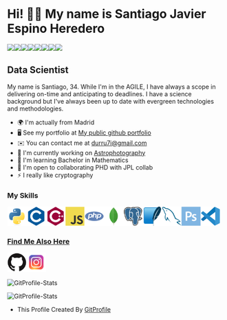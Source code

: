 # Hi! 👋🏻 My name is Santiago Javier Espino Heredero
<p><img src ="https://img.shields.io/badge/github%20actions-%232671E5.svg?style=for-the-badge&logo=githubactions&logoColor=white"/><img src ="https://img.shields.io/badge/cassandra-%231287B1.svg?style=for-the-badge&logo=apache-cassandra&logoColor=white"/><img src ="https://img.shields.io/badge/MongoDB-%234ea94b.svg?style=for-the-badge&logo=mongodb&logoColor=white"/><img src ="https://img.shields.io/badge/mysql-%2300f.svg?style=for-the-badge&logo=mysql&logoColor=white"/><img src ="https://img.shields.io/badge/InfluxDB-22ADF6?style=for-the-badge&logo=InfluxDB&logoColor=white"/><img src ="https://img.shields.io/badge/Tor-7D4698?style=for-the-badge&logo=Tor-Browser&logoColor=white"/><img src ="https://img.shields.io/badge/monero-FF6600?style=for-the-badge&logo=monero&logoColor=white"/><img src ="https://img.shields.io/badge/Medium-12100E?style=for-the-badge&logo=medium&logoColor=white"/></p>

## Data Scientist

My name is Santiago, 34. While I'm in the AGILE, I have always a scope in delivering on-time and anticipating to deadlines. I have a science background but I've always been up to date with evergreen technologies and methodologies.

* 🌍 I'm actually from Madrid
* 🖥️ See my portfolio at [My public github portfolio](https://github.com/anarcoiris?tab=repositories)
* ✉️ You can contact me at [durru7i@gmail.com](mailto:durru7i@gmail.com)
* 🚀 I'm currently working on [Astrophotography](https://app.astrobin.com/i/o4484q)
* 🧠 I'm learning Bachelor in Mathematics
* 🤝 I'm open to collaborating PHD with JPL collab
* ⚡ I really like cryptography

### My Skills

<p align="left"><a href="https://www.python.org/" target="_blank" rel="noreferrer"><img src=https://raw.githubusercontent.com/RoniJackVituli/gitprofile/main/src/helpers/icons/programming/python-color.svg alt="" width="45px" height="45px"/><a href="https://docs.microsoft.com/en-us/cpp/?view=msvc-170" target="_blank" rel="noreferrer"><img src=https://raw.githubusercontent.com/RoniJackVituli/gitprofile/main/src/helpers/icons/programming/c-color.svg alt="" width="45px" height="45px"/><a href="https://docs.microsoft.com/en-us/cpp/?view=msvc-170" target="_blank" rel="noreferrer"><img src=https://raw.githubusercontent.com/RoniJackVituli/gitprofile/main/src/helpers/icons/programming/cplusplus-color.svg alt="" width="45px" height="45px"/><a href="https://developer.mozilla.org/en-US/docs/Web/JavaScript" target="_blank" rel="noreferrer"><img src=https://raw.githubusercontent.com/RoniJackVituli/gitprofile/main/src/helpers/icons/programming/javascript-color.svg alt="" width="45px" height="45px"/><a href="https://www.php.net/" target="_blank" rel="noreferrer"><img src=https://raw.githubusercontent.com/RoniJackVituli/gitprofile/main/src/helpers/icons/programming/php-color.svg alt="" width="45px" height="45px"/><a href="https://mongodb.com/" target="_blank" rel="noreferrer"><img src=https://raw.githubusercontent.com/RoniJackVituli/gitprofile/main/src/helpers/icons/programming/mongodb-color.svg alt="" width="45px" height="45px"/><a href="https://www.postgresql.org/" target="_blank" rel="noreferrer"><img src=https://raw.githubusercontent.com/RoniJackVituli/gitprofile/main/src/helpers/icons/programming/postgresql-color.svg alt="" width="45px" height="45px"/><a href="https://firebase.google.com/?gclid=Cj0KCQiA1NebBhDDARIsAANiDD0WAk2cXLSF1OL1qTEnmokX4CjpWAl_UiJElEZW4hlMvl16h4AWltEaApgxEALw_wcB&gclsrc=aw.ds" target="_blank" rel="noreferrer"><img src=https://raw.githubusercontent.com/RoniJackVituli/gitprofile/main/src/helpers/icons/programming/sqlite-color.svg alt="" width="45px" height="45px"/><a href="https://www.mysql.com/" target="_blank" rel="noreferrer"><img src=https://raw.githubusercontent.com/RoniJackVituli/gitprofile/main/src/helpers/icons/programming/mysql-color.svg alt="" width="45px" height="45px"/><a href="https://www.adobe.com" target="_blank" rel="noreferrer"><img src=https://raw.githubusercontent.com/RoniJackVituli/gitprofile/main/src/helpers/icons/programming/photoshop-color.svg alt="" width="45px" height="45px"/><a href="https://code.visualstudio.com/docs" target="_blank" rel="noreferrer"><img src=https://raw.githubusercontent.com/RoniJackVituli/gitprofile/main/src/helpers/icons/ide/vscode-color.svg alt="" width="45px" height="45px"/></p>
  
### Find Me Also Here

<p align="left"><a href=https://www.github.com/anarcoiris target="_blank" rel="noreferrer"><img src=https://raw.githubusercontent.com/RoniJackVituli/gitprofile/main/src/helpers/icons/socials/github.svg width="45px" height="45px" /></a><a href=https://www.instagram.com/santiago.anarcoiris target="_blank" rel="noreferrer"><img src=https://raw.githubusercontent.com/RoniJackVituli/gitprofile/main/src/helpers/icons/socials/instagram.svg width="45px" height="45px" /></a></p>

![GitProfile-Stats](https://github-readme-stats.vercel.app/api?username=anarcoiris&show_icons=true&theme=dark)

![GitProfile-Stats](https://github-readme-stats.vercel.app/api/top-langs?username=anarcoiris&show_icons=true&theme=dark)
- This Profile Created By <a href="https://profilegit.netlify.app/">GitProfile</a>
